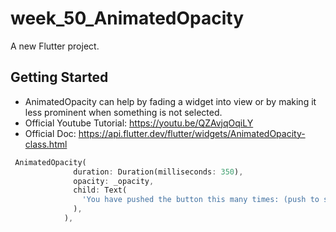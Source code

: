 # week_50_AnimatedOpacity

A new Flutter project.

## Getting Started

- AnimatedOpacity can help by fading a widget into view or by making it less prominent when something is not selected.
- Official Youtube Tutorial: https://youtu.be/QZAvjqOqiLY
- Official Doc: https://api.flutter.dev/flutter/widgets/AnimatedOpacity-class.html

```dart
 AnimatedOpacity(
              duration: Duration(milliseconds: 350),
              opacity: _opacity,
              child: Text(
                'You have pushed the button this many times: (push to see animation) ',
              ),
            ),
```

